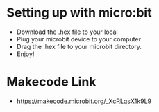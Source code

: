 # Setting up with micro:bit
- Download the .hex file to your local
- Plug your microbit device to your computer
- Drag the .hex file to your microbit directory.
- Enjoy!

# Makecode Link
- https://makecode.microbit.org/_XcRLqsX1k9L9
